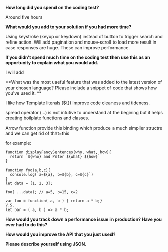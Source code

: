 **How long did you spend on the coding test?** <br /> 

Around five hours

**What would you add to your solution if you had more time?** <br />

Using keystroke (keyup or keydown) instead of button to trigger search and refine action. Will add pagination and mouse-scroll to load more result in case responses are huge. These can improve performance.

**If you didn't spend much time on the coding test then use this as an opportunity to explain what you would add.** <br />

I will add  <br />

**What was the most useful feature that was added to the latest version of your chosen language? Please include a snippet of code that shows how you've used it. ** <br />

I like how Template literals (${}) improve code cleaness and tideness.

spread operator (...) is not intutive to understand at the begining but it helps creating boilplate functions and classes.

Arrow function provide this binding which produce a much simplier structre and we can get rid of that=this

for example: <br />
```
function displayFancySentences(who, what, how){
  return `${who} and Peter ${what} ${how}`
}
```
```
function foo(a,b,c){ 
  console.log(`a=${a}, b=${b}, c=${c}`)
} 
let data = [1, 2, 3];

foo( ...data); // a=5, b=15, c=2
```
```
var foo = function( a, b ) { return a * b;}
V.S.
let bar = ( a, b ) => a * b;
```
**How would you track down a performance issue in production? Have you ever had to do this?** <br />






**How would you improve the API that you just used?** <br />

**Please describe yourself using JSON.** <br />
